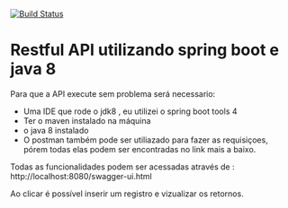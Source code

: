 [![Build Status](https://travis-ci.com/igorcoutinho/AbencoaSenhor.svg?branch=master)](https://travis-ci.com/igorcoutinho/AbencoaSenhor)
# Restful API utilizando spring boot e java 8

Para que a API execute sem problema será necessario:

- Uma IDE que rode o jdk8 , eu utilizei o spring boot tools 4
- Ter o maven instalado na máquina
- o java 8 instalado
- O postman também pode ser utiliazado para fazer as requisiçoes, pórem todas elas podem ser encontradas no link mais a baixo.

Todas as funcionalidades podem ser acessadas através de : 
http://localhost:8080/swagger-ui.html


Ao clicar é possível inserir um registro e vizualizar os retornos.


